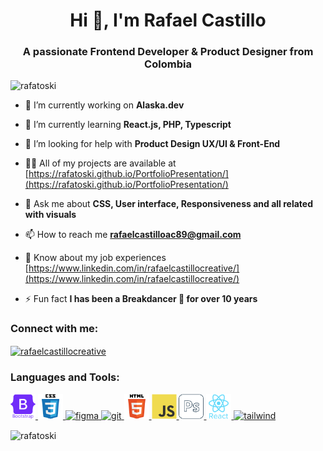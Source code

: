<h1 align="center">Hi 👋, I'm Rafael Castillo</h1>
<h3 align="center">A passionate Frontend Developer & Product Designer from Colombia</h3>

<p align="left"> <img src="https://komarev.com/ghpvc/?username=rafatoski&label=Profile%20views&color=0e75b6&style=flat" alt="rafatoski" /> </p>

- 🔭 I’m currently working on **Alaska.dev**

- 🌱 I’m currently learning **React.js, PHP, Typescript**

- 🤝 I’m looking for help with **Product Design UX/UI & Front-End**

- 👨‍💻 All of my projects are available at [https://rafatoski.github.io/PortfolioPresentation/](https://rafatoski.github.io/PortfolioPresentation/)

- 💬 Ask me about **CSS, User interface, Responsiveness and all related with visuals**

- 📫 How to reach me **rafaelcastilloac89@gmail.com**

- 📄 Know about my job experiences [https://www.linkedin.com/in/rafaelcastillocreative/](https://www.linkedin.com/in/rafaelcastillocreative/)

- ⚡ Fun fact **I has been a Breakdancer 🤸 for over 10 years**

<h3 align="left">Connect with me:</h3>
<p align="left">
<a href="https://linkedin.com/in/rafaelcastillocreative" target="blank"><img align="center" src="https://raw.githubusercontent.com/rahuldkjain/github-profile-readme-generator/master/src/images/icons/Social/linked-in-alt.svg" alt="rafaelcastillocreative" height="30" width="40" /></a>
</p>

<h3 align="left">Languages and Tools:</h3>
<p align="left"> <a href="https://getbootstrap.com" target="_blank" rel="noreferrer"> <img src="https://raw.githubusercontent.com/devicons/devicon/master/icons/bootstrap/bootstrap-plain-wordmark.svg" alt="bootstrap" width="40" height="40"/> </a> <a href="https://www.w3schools.com/css/" target="_blank" rel="noreferrer"> <img src="https://raw.githubusercontent.com/devicons/devicon/master/icons/css3/css3-original-wordmark.svg" alt="css3" width="40" height="40"/> </a> <a href="https://www.figma.com/" target="_blank" rel="noreferrer"> <img src="https://www.vectorlogo.zone/logos/figma/figma-icon.svg" alt="figma" width="40" height="40"/> </a> <a href="https://git-scm.com/" target="_blank" rel="noreferrer"> <img src="https://www.vectorlogo.zone/logos/git-scm/git-scm-icon.svg" alt="git" width="40" height="40"/> </a> <a href="https://www.w3.org/html/" target="_blank" rel="noreferrer"> <img src="https://raw.githubusercontent.com/devicons/devicon/master/icons/html5/html5-original-wordmark.svg" alt="html5" width="40" height="40"/> </a> <a href="https://developer.mozilla.org/en-US/docs/Web/JavaScript" target="_blank" rel="noreferrer"> <img src="https://raw.githubusercontent.com/devicons/devicon/master/icons/javascript/javascript-original.svg" alt="javascript" width="40" height="40"/> </a> <a href="https://www.photoshop.com/en" target="_blank" rel="noreferrer"> <img src="https://raw.githubusercontent.com/devicons/devicon/master/icons/photoshop/photoshop-line.svg" alt="photoshop" width="40" height="40"/> </a> <a href="https://reactjs.org/" target="_blank" rel="noreferrer"> <img src="https://raw.githubusercontent.com/devicons/devicon/master/icons/react/react-original-wordmark.svg" alt="react" width="40" height="40"/> </a> <a href="https://tailwindcss.com/" target="_blank" rel="noreferrer"> <img src="https://www.vectorlogo.zone/logos/tailwindcss/tailwindcss-icon.svg" alt="tailwind" width="40" height="40"/> </a> </p>

<p><img align="center" src="https://github-readme-stats.vercel.app/api/top-langs?username=rafatoski&show_icons=true&locale=en&layout=compact" alt="rafatoski" /></p>
